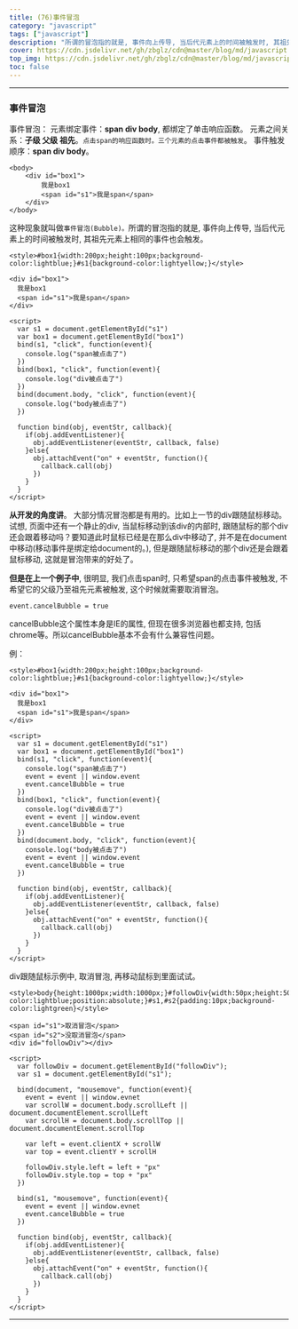 ```yaml
---
title: (76)事件冒泡
category: "javascript"
tags: ["javascript"]
description: "所谓的冒泡指的就是, 事件向上传导, 当后代元素上的时间被触发时, 其祖先元素上相同的事件也会触发。"
cover: https://cdn.jsdelivr.net/gh/zbglz/cdn@master/blog/md/javascript.svg
top_img: https://cdn.jsdelivr.net/gh/zbglz/cdn@master/blog/md/javascript.svg
toc: false
---
```


***

### 事件冒泡

事件冒泡：
元素绑定事件：**span div  body**, 都绑定了单击响应函数。
元素之间关系：**子级 父级 祖先**。`点击span的响应函数时。三个元素的点击事件都被触发`。
事件触发顺序：**span div  body**。


    <body>
        <div id="box1">
            我是box1
            <span id="s1">我是span</span>
        </div>
    </body>


这种现象就叫做`事件冒泡(Bubble)。`所谓的冒泡指的就是, 事件向上传导, 当后代元素上的时间被触发时, 其祖先元素上相同的事件也会触发。


    <style>#box1{width:200px;height:100px;background-color:lightblue;}#s1{background-color:lightyellow;}</style>
    
    <div id="box1">
      我是box1
      <span id="s1">我是span</span>
    </div>
    
    <script>
      var s1 = document.getElementById("s1")
      var box1 = document.getElementById("box1")
      bind(s1, "click", function(event){
        console.log("span被点击了")
      })
      bind(box1, "click", function(event){
        console.log("div被点击了")
      })
      bind(document.body, "click", function(event){
        console.log("body被点击了")
      })
      
      function bind(obj, eventStr, callback){
        if(obj.addEventListener){
          obj.addEventListener(eventStr, callback, false)
        }else{
          obj.attachEvent("on" + eventStr, function(){
            callback.call(obj)
          })
        }
      }
    </script>


**从开发的角度讲**。
大部分情况冒泡都是有用的。比如上一节的div跟随鼠标移动。试想, 页面中还有一个静止的div, 当鼠标移动到该div的内部时, 跟随鼠标的那个div还会跟着移动吗？要知道此时鼠标已经是在那么div中移动了, 并不是在document中移动(移动事件是绑定给document的。), 但是跟随鼠标移动的那个div还是会跟着鼠标移动, 这就是冒泡带来的好处了。


**但是在上一个例子中**, 很明显, 我们点击span时, 只希望span的点击事件被触发, 不希望它的父级乃至祖先元素被触发, 这个时候就需要取消冒泡。


    event.cancelBubble = true


cancelBubble这个属性本身是IE的属性, 但现在很多浏览器也都支持, 包括chrome等。所以cancelBubble基本不会有什么兼容性问题。

例：


    <style>#box1{width:200px;height:100px;background-color:lightblue;}#s1{background-color:lightyellow;}</style>
    
    <div id="box1">
      我是box1
      <span id="s1">我是span</span>
    </div>
    
    <script>
      var s1 = document.getElementById("s1")
      var box1 = document.getElementById("box1")
      bind(s1, "click", function(event){
        console.log("span被点击了")
        event = event || window.event
        event.cancelBubble = true
      })
      bind(box1, "click", function(event){
        console.log("div被点击了")
        event = event || window.event
        event.cancelBubble = true
      })
      bind(document.body, "click", function(event){
        console.log("body被点击了")
        event = event || window.event
        event.cancelBubble = true
      })
      
      function bind(obj, eventStr, callback){
        if(obj.addEventListener){
          obj.addEventListener(eventStr, callback, false)
        }else{
          obj.attachEvent("on" + eventStr, function(){
            callback.call(obj)
          })
        }
      }
    </script>


div跟随鼠标示例中, 取消冒泡, 再移动鼠标到里面试试。


    <style>body{height:1000px;width:1000px;}#followDiv{width:50px;height:50px;background-color:lightblue;position:absolute;}#s1,#s2{padding:10px;background-color:lightgreen}</style>
    
    <span id="s1">取消冒泡</span>
    <span id="s2">没取消冒泡</span>
    <div id="followDiv"></div>
    
    <script>
      var followDiv = document.getElementById("followDiv");
      var s1 = document.getElementById("s1");
      
      bind(document, "mousemove", function(event){
        event = event || window.evnet
        var scrollW = document.body.scrollLeft || document.documentElement.scrollLeft
        var scrollH = document.body.scrollTop || document.documentElement.scrollTop
        
        var left = event.clientX + scrollW
        var top = event.clientY + scrollH
        
        followDiv.style.left = left + "px"
        followDiv.style.top = top + "px"
      })
      
      bind(s1, "mousemove", function(event){
        event = event || window.evnet
        event.cancelBubble = true
      })
      
      function bind(obj, eventStr, callback){
        if(obj.addEventListener){
          obj.addEventListener(eventStr, callback, false)
        }else{
          obj.attachEvent("on" + eventStr, function(){
            callback.call(obj)
          })
        }
      }
    </script>


***